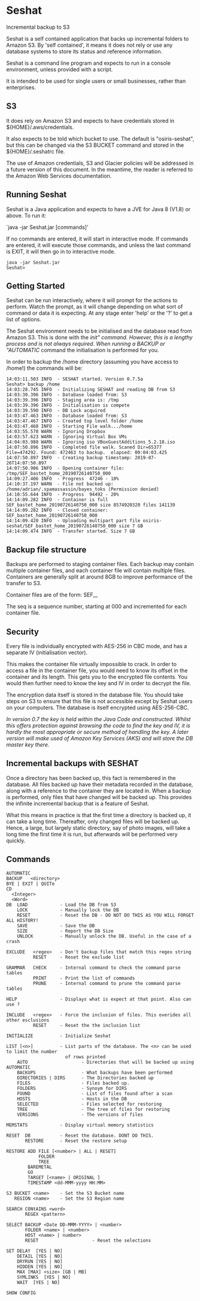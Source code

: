 # Seshat
Incremental backup to S3 

Seshat is a self contained application that backs up incremental folders to Amazon S3. 
By 'self contained', it means it does not rely or use any database systems to store its status and reference information. 

Seshat is a command line program and expects to run in a console environment, unless provided with a script. 

It is intended to be used for single users or small businesses, rather than enterprises. 


## S3 
It does rely on Amazon S3 and expects to have credentials stored in ${HOME}/.aws/credentials. 

It also expects to be told which bucket to use. The default is "osiris-seshat", but this can be changed via the S3 BUCKET command 
and stored in the ${HOME}/.seshatrc file. 

The use of Amazon credentials, S3 and Glacier policies will be addressed in a future 
version of this document. In the meantime, the reader is referred to the Amazon Web 
Services documentation. 

## Running Seshat 
Seshat is a Java application and expects to have a JVE for Java 8 (V1.8) or above. To run it: 

`java -jar Seshat.jar [commands]' 

If no commands are entered, it will start in interactive mode. If commands are entered, it will execute those commands, and 
unless the last command is EXIT, it will then go in to interactive mode. 

```
java -jar Seshat.jar 
Seshat>  
```

## Getting Started 

Seshat can be run interactively, where it will prompt for the actions to perform. Watch the prompt, as it will change depending 
on what sort of command or data it is expecting. At any stage enter 'help' or the '?' to get a list of options. 

The Seshat environment needs to be initialised and the database read from Amazon S3. 
This is done with the *init" command. 
However, this is a lengthy process and is not always required. When running a *BACKUP* 
or "AUTOMATIC* command the initialisation is performed for you. 

In order to backup the /home directory (assuming you have access to /home!) the commands 
will be: 

```
14:03:11.503 INFO  - SESHAT started. Version 0.7.5a 
Seshat> backup /home 
14:03:28.745 INFO  - Initializing SESHAT and reading DB from S3
14:03:39.396 INFO  - Database loaded from: S3
14:03:39.396 INFO  - Staging area is: /tmp
14:03:39.396 INFO  - Initialisation is compete
14:03:39.590 INFO  - DB Lock acquired
14:03:47.463 INFO  - Database loaded from: S3
14:03:47.467 INFO  - Created top level folder /home
14:03:47.468 INFO  - Starting File walk.../home
14:03:55.578 WARN  - Ignoring Dropbox
14:03:57.623 WARN  - Ignoring Virtual Box VMs
14:04:03.988 WARN  - Ignoring iso VBoxGuestAdditions_5.2.18.iso
14:07:50.896 INFO  - Completed file walk. Scaned Dir=65377 File=474292. Found: 472463 to backup.  elapsed: 00:04:03.425
14:07:50.897 INFO  - Creating backup timestamp: 2019-07-26T14:07:50.897
14:07:50.906 INFO  - Opening container file: /tmp/SEF_bastet_home_20190726140750_000
14:09:27.406 INFO  - Progress  47246 - 10%
14:10:37.197 WARN  - File not backed up: /home/adrian/.spamassassin/bayes_toks (Permission denied)
14:10:55.644 INFO  - Progress  94492 - 20%
14:14:09.282 INFO  - Container is full SEF_bastet_home_20190726140750_000 size 8574920320 files 141139
14:14:09.282 INFO  - Closed container: SEF_bastet_home_20190726140750_000 
14:14:09.420 INFO  - Uploading multipart part file osiris-seshat/SEF_bastet_home_20190726140750_000 size 7 GB 
14:14:09.474 INFO  - Transfer started. Size 7 GB
```


## Backup file structure
Backups are performed to staging container files. Each backup may contain multiple 
container files, and each container file will contain multiple files. Containers are 
generally split at around 8GB to improve performance of the transfer to S3. 

Container files are of the form: SEF_<node>_<directory>_<datestamp>_<seq>

The seq is a sequence number, starting at 000 and incremented for each container file. 
 
## Security 
Every file is individually encrypted with AES-256 in CBC mode, and has a separate IV 
(initialisation vector). 

This makes the container file virtually impossible to crack. 
In order to access a file in the container file, you would need to know its offset 
in the container and its length. This gets you to the encrypted file contents.  You would then 
further need to know the key and IV in order to decrypt the file. 

The encryption data itself is stored in the database file. You should take steps on 
S3 to ensure that this file is not accessible except by Seshat users on your computers. The 
database is itself encrypted using AES-256-CBC. 

_In version 0.7 the key is held within the Java Code and constructed. Whilst this offers 
protection against browsing the code to find the key and IV, it is hardly the most 
appropriate or secure method of handling the key. A later version will make used of 
Amazon Key Services (AKS) and will store the DB master key there._

## Incremental backups with SESHAT 

Once a directory has been backed up, this fact is remembered in the database. All files 
backed up have their metadata recorded in the database, along with a reference to the 
container they are located in. When a backup is performed, only files that have changed 
will be backed up. This provides the infinite incremental backup that is a feature 
of Seshat. 

What this means in practice is that the first time a directory is backed up, it can 
take a long time. Thereafter, only changed files will be backed up. Hence, a large, 
but largely static directory, say of photo images, will take a long time the first 
time it is run, but afterwards will be performed very quickly. 



## Commands
```
AUTOMATIC
BACKUP   <directory>
BYE | EXIT | QUITe
CD 
  <Integer>
  <Word>
DB  LOAD            - Load the DB from S3
    LOCK            - Manually lock the DB
    RESET           - Reset the DB - DO NOT DO THIS AS YOU WILL FORGET ALL HISTORY! 
    SAVE            - Save the DB
    SIZE            - Report the DB Size 
    UNLOCK          - Manually unlock the DB. Useful in the case of a crash

EXCLUDE   <regex>   - Don't backup files that match this regex string
          RESET     - Reset the exclude list 

GRAMMAR   CHECK     - Internal command to check the command parse tables 
          PRINT     - Print the list of commands 
          PRUNE     - Internal command to prune the command parse tables 

HELP                - Displays what is expect at that point. Also can use ?
   
INCLUDE   <regex>   - Force the inclusion of files. This overides all other esclusions 
          RESET     - Reset the the inclusion list 

INITIALIZE          - Initialize Seshat 

LIST [<n>]          - List parts of the database. The <n> can be used to limit the number 
                      of rows printed
    AUTO                    - Directories that will be backed up using AUTOMATIC
    BACKUPS                 - What backups have been performed 
    DIRECTORIES | DIRS      - The Directories backed up 
    FILES                   - Files backed up. 
    FOLDERS                 - Synoym for DIRS     
    FOUND                   - List of files found after a scan 
    HOSTS                   - Hosts in the DB
    SELECTED                - Files selected for restoring
    TREE                    - The tree of files for restoring 
    VERSIONS                - The versions of files 
  
MEMSTATS            - Display virtual memory statistics 

RESET  DB           - Reset the database. DONT DO THIS. 
       RESTORE      - Reset the restore setup 

RESTORE ADD FILE [<number> | ALL | RESET]
            FOLDER
            TREE
        BAREMETAL
        GO
        TARGET [<name> | ORIGINAL ]
        TIMESTAMP <dd-MMM-yyyy HH:MM> 

S3 BUCKET <name>    - Set the S3 Bucket name 
   REGION <name>    - Set the S3 Region name 

SEARCH CONtAINS <word>
       REGEX <pattern>

SELECT BACKUP <Date DD-MMM-YYYY> | <number>
       FOLDER <name> | <number>  
       HOST <name> | number>
       RESET                    - Reset the selections 

SET DELAY  [YES | NO]
    DETAIL [YES | NO]
    DRYRUN [YES | NO]
    HIDDEN [YES | NO]
    MAX [MAX] <size> [GB | MB]
    SYMLINKS  [YES | NO]
    WAIT  [YES | NO]

SHOW CONFIG

  